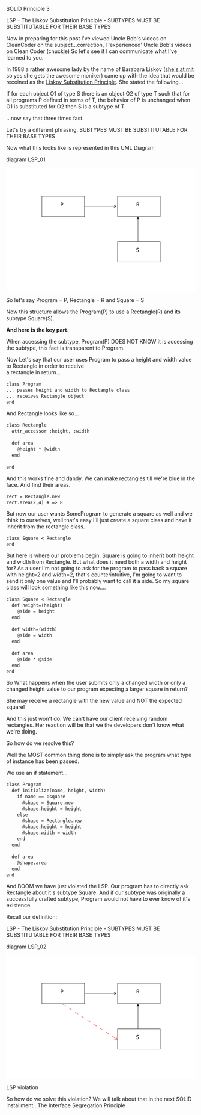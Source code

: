 SOLID Principle 3

LSP - The Liskov Substitution Principle - SUBTYPES MUST BE SUBSTITUTABLE FOR THEIR BASE TYPES

Now in preparing for this post I've viewed Uncle Bob's videos on CleanCoder on the subject...correction, I 'experienced' 
Uncle Bob's videos on Clean Coder (chuckle) So let's see if I can communicate what I've learned to you.

In 1988 a rather awesome lady by the name of Barabara Liskov ([she's at mit](http://www.pmg.csail.mit.edu/~liskov/) so yes she gets the awesome moniker) came up 
with the idea that would be recoined as the [Liskov Substitution Principle](http://en.wikipedia.org/wiki/Liskov_substitution_principle). She stated the following...

If for each object O1 of type S there is an object O2 of type T such that for all programs P defined in terms of T, 
the behavior of P is unchanged when O1 is substituted for O2 then S is a subtype of T.

...now say that three times fast.

Let's try a different phrasing. SUBTYPES MUST BE SUBSTITUTABLE FOR THEIR BASE TYPES

Now what this looks like is represented in this UML Diagram

diagram LSP_01

![Alt text](diagram_LSP_01.png)


So let's say Program = P, Rectangle = R and Square = S

Now this structure allows the Program(P) to use a Rectangle(R) and its subtype Square(S). 

**And here is the key part**. 

When accessing the subtype, Program(P) DOES NOT KNOW
it is accessing the subtype, this fact is transparent to Program. 



Now Let's say that our user uses Program to pass a height and width value to Rectangle in order to receive  
a rectangle in return...


	class Program
	... passes height and width to Rectangle class
	... receives Rectangle object
	end


And Rectangle looks like so...

	class Rectangle
	  attr_accessor :height, :width

	  def area
	    @height * @width
	  end
  
	end


	
And this works fine and dandy. We can make rectangles till we're blue in the face. 
And find their areas.


	rect = Rectangle.new
	rect.area(2,4) # => 8



	
But now our user wants SomeProgram to generate a square as well and we think to ourselves, well that's easy I'll just create 
a square class and have it inherit from the rectangle class.

	class Square < Rectangle
	end

But here is where our problems begin. Square is going to inherit both height and width from Rectangle. 
But what does it need both a width and height for? As a user I'm not going to ask for the program to pass back a square
with height=2 and width=2, that's counterintuitive, I'm going to want to send it only one value and I'll probably 
want to call it a side. So my square class will look something like this now....

	class Square < Rectangle
	  def height=(height)
	    @side = height
	  end

	  def width=(width)
	    @side = width
	  end

	  def area
	    @side * @side
	  end
	end

 
So What happens when the user submits only a changed width or only a changed height value to our program 
expecting a larger square in return?

She may receive a rectangle with the new value and NOT the expected square!

And this just won't do. We can't have our client receiving random rectangles. Her reaction will be that we the developers
don't know what we're doing.

So how do we resolve this?

Well the MOST common thing done is to simply ask the program what type of instance has been passed.

We use an if statement...

	class Program
	  def initialize(name, height, width)
	    if name == :square
	      @shape = Square.new
	      @shape.height = height
	    else
	      @shape = Rectangle.new
	      @shape.height = height
	      @shape.width = width
	    end
	  end

	  def area
	    @shape.area
	  end
	end



And BOOM we have just violated the LSP. Our program has to directly ask Rectangle about it's subtype Square. 
And if our subtype was originally a successfully crafted subtype, Program would not have to ever know of it's existence.

Recall our definition: 

LSP - The Liskov Substitution Principle - SUBTYPES MUST BE SUBSTITUTABLE FOR THEIR BASE TYPES



diagram LSP_02

![Alt text](diagram_LSP_02.png)

LSP violation

So how do we solve this violation? We will talk about that in the next SOLID installment...The Interface Segregation Principle

